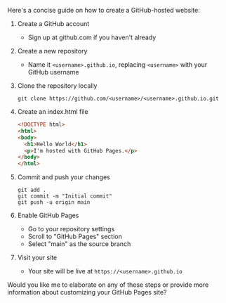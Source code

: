 Here's a concise guide on how to create a GitHub-hosted website:

1. Create a GitHub account
   - Sign up at github.com if you haven't already

2. Create a new repository
   - Name it `<username>.github.io`, replacing `<username>` with your GitHub username

3. Clone the repository locally
   ```
   git clone https://github.com/<username>/<username>.github.io.git
   ```

4. Create an index.html file
   ```html
   <!DOCTYPE html>
   <html>
   <body>
     <h1>Hello World</h1>
     <p>I'm hosted with GitHub Pages.</p>
   </body>
   </html>
   ```

5. Commit and push your changes
   ```
   git add .
   git commit -m "Initial commit"
   git push -u origin main
   ```

6. Enable GitHub Pages
   - Go to your repository settings
   - Scroll to "GitHub Pages" section
   - Select "main" as the source branch

7. Visit your site
   - Your site will be live at `https://<username>.github.io`

Would you like me to elaborate on any of these steps or provide more information about customizing your GitHub Pages site?